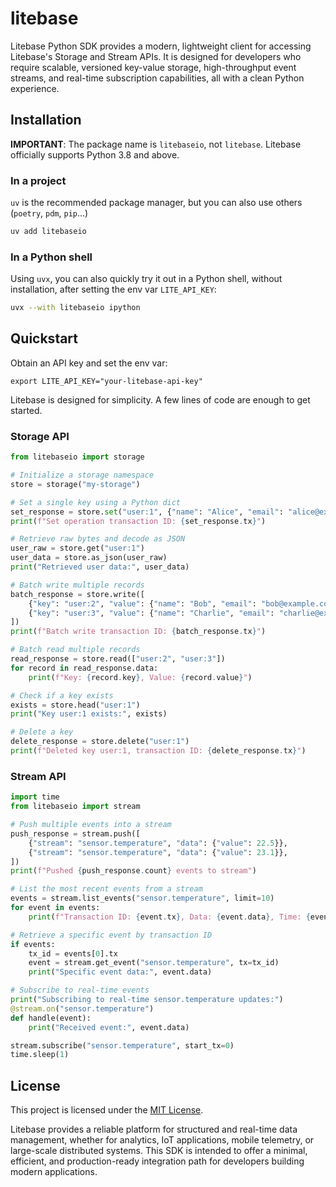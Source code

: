 # litebase

Litebase Python SDK provides a modern, lightweight client for accessing Litebase's Storage and Stream APIs. It is designed for developers who require scalable, versioned key-value storage, high-throughput event streams, and real-time subscription capabilities, all with a clean Python experience.

## Installation

**IMPORTANT**: The package name is `litebaseio`, not `litebase`.
Litebase officially supports Python 3.8 and above.

### In a project

`uv` is the recommended package manager, but you can also use others (`poetry`, `pdm`, `pip`...)
```bash
uv add litebaseio
```

### In a Python shell

Using `uvx`, you can also quickly try it out in a Python shell, without installation, after setting the env var `LITE_API_KEY`:
```bash
uvx --with litebaseio ipython
```

## Quickstart

Obtain an API key and set the env var:
```shell
export LITE_API_KEY="your-litebase-api-key"
```

Litebase is designed for simplicity. A few lines of code are enough to get started.

### Storage API

```python
from litebaseio import storage

# Initialize a storage namespace
store = storage("my-storage")

# Set a single key using a Python dict
set_response = store.set("user:1", {"name": "Alice", "email": "alice@example.com"})
print(f"Set operation transaction ID: {set_response.tx}")

# Retrieve raw bytes and decode as JSON
user_raw = store.get("user:1")
user_data = store.as_json(user_raw)
print("Retrieved user data:", user_data)

# Batch write multiple records
batch_response = store.write([
    {"key": "user:2", "value": {"name": "Bob", "email": "bob@example.com"}},
    {"key": "user:3", "value": {"name": "Charlie", "email": "charlie@example.com"}},
])
print(f"Batch write transaction ID: {batch_response.tx}")

# Batch read multiple records
read_response = store.read(["user:2", "user:3"])
for record in read_response.data:
    print(f"Key: {record.key}, Value: {record.value}")

# Check if a key exists
exists = store.head("user:1")
print("Key user:1 exists:", exists)

# Delete a key
delete_response = store.delete("user:1")
print(f"Deleted key user:1, transaction ID: {delete_response.tx}")
```

### Stream API

```python
import time
from litebaseio import stream

# Push multiple events into a stream
push_response = stream.push([
    {"stream": "sensor.temperature", "data": {"value": 22.5}},
    {"stream": "sensor.temperature", "data": {"value": 23.1}},
])
print(f"Pushed {push_response.count} events to stream")

# List the most recent events from a stream
events = stream.list_events("sensor.temperature", limit=10)
for event in events:
    print(f"Transaction ID: {event.tx}, Data: {event.data}, Time: {event.time}")

# Retrieve a specific event by transaction ID
if events:
    tx_id = events[0].tx
    event = stream.get_event("sensor.temperature", tx=tx_id)
    print("Specific event data:", event.data)

# Subscribe to real-time events
print("Subscribing to real-time sensor.temperature updates:")
@stream.on("sensor.temperature")
def handle(event):
    print("Received event:", event.data)

stream.subscribe("sensor.temperature", start_tx=0)
time.sleep(1)
```

## License

This project is licensed under the [MIT License](./LICENSE).

Litebase provides a reliable platform for structured and real-time data management, whether for analytics, IoT applications, mobile telemetry, or large-scale distributed systems. This SDK is intended to offer a minimal, efficient, and production-ready integration path for developers building modern applications.
